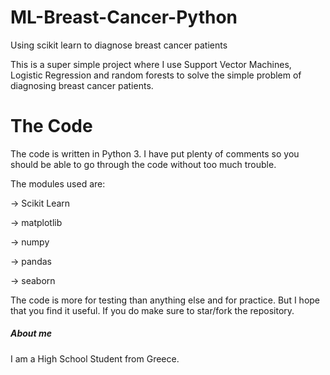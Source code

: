 # ML-Breast-Cancer-Python
Using scikit learn to diagnose breast cancer patients

This is a super simple project where I use Support Vector Machines, Logistic Regression and random forests to solve the simple problem
of diagnosing breast cancer patients.

# The Code

The code is written in Python 3. I have put plenty of comments so you should be able to go through the code without too much trouble.

The modules used are: 

-> Scikit Learn

-> matplotlib 

-> numpy

-> pandas

-> seaborn

The code is more for testing than anything else and for practice. But I hope that you find it useful.
If you do make sure to star/fork the repository. 

##### About me
I am a High School Student from Greece.

